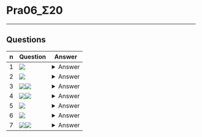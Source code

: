 # Pra06_Σ20

---

## Questions
|n|Question|Answer|
|-|--------|------|
|1|<img src="https://i.imgur.com/dgCXy0D.png">|<details><summary>Answer</summary><img src="https://i.imgur.com/T3Zj9tJ.png"></details>|
|2|<img src="https://i.imgur.com/wBZJ8bl.png">|<details><summary>Answer</summary><img src="https://i.imgur.com/QhIneJQ.png"></details>|
|3|<img src="https://i.imgur.com/Y946piA.png"><img src="https://i.imgur.com/1EzOPpA.png">|<details><summary>Answer</summary><img src="https://i.imgur.com/VxWhcTK.png"></details>|
|4|<img src="https://i.imgur.com/MVU7TOl.png"><img src="https://i.imgur.com/QhaVdpv.png">|<details><summary>Answer</summary><img src="https://i.imgur.com/jmIfp8P.png"></details>|
|5|<img src="https://i.imgur.com/AoSNQBo.png">|<details><summary>Answer</summary><img src="https://i.imgur.com/eWPsM4J.png"></details>|
|6|<img src="https://i.imgur.com/A55Sgeb.png">|<details><summary>Answer</summary><img src="https://i.imgur.com/vxXJ4zo.png"></details>|
|7|<img src="https://i.imgur.com/lLV8ciL.png"><img src="https://i.imgur.com/zA8qnjr.png">|<details><summary>Answer</summary><img src="https://i.imgur.com/Qyn79al.png"></details>|
